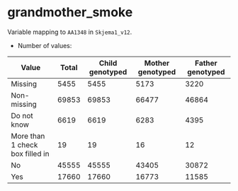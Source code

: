 # grandmother_smoke
Variable mapping to `AA1348` in `Skjema1_v12`.
- Number of values:

| Value | Total | Child genotyped | Mother genotyped | Father genotyped |
| ----- | ----- | --------------- | ---------------- | ---------------- |
| Missing | 5455 | 5455 | 5173 | 3220 |
| Non-missing | 69853 | 69853 | 66477 | 46864 |
| Do not know | 6619 | 6619 | 6283 |4395 |
| More than 1 check box filled in | 19 | 19 | 16 |12 |
| No | 45555 | 45555 | 43405 |30872 |
| Yes | 17660 | 17660 | 16773 |11585 |



